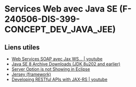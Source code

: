 #  Services Web avec Java SE (F-240506-DIS-399-CONCEPT_DEV_JAVA_JEE)

## Liens utiles
- [Web Services SOAP avec Jax WS... | youtube](https://youtu.be/RFqxP4sKof0?si=fXsVIxUoHgQguq4I)
- [Java SE 8 Archive Downloads (JDK 8u202 and earlier)](https://www.oracle.com/fr/java/technologies/javase/javase8-archive-downloads.html)
- [Server Option is not Showing in Eclipse](https://youtu.be/ZCSn1qz-XYc?si=I0L-k0FvtQmUi95A)
- [Jersey (framework)](https://fr.wikipedia.org/wiki/Jersey_(framework))
- [Developing RESTful APIs with JAX-RS | youtube](https://youtube.com/playlist?list=PLqq-6Pq4lTTZh5U8RbdXq0WaYvZBz2rbn&si=N7TrVftf36HS-I9d)
